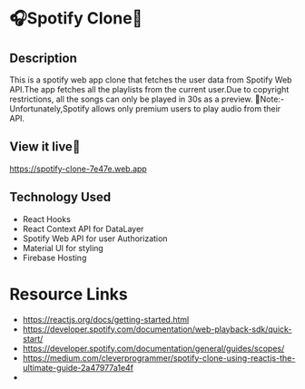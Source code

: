 #  🎧Spotify Clone🎵

## Description 
This is a spotify web app clone that fetches the user data from Spotify Web API.The app fetches all the playlists from the current user.Due to copyright restrictions, all the songs can only be played in 30s as a preview.
📌Note:-Unfortunately,Spotify allows only premium users to play audio from their API.

## View it live👀
https://spotify-clone-7e47e.web.app

## Technology Used
- React Hooks 
- React Context API for DataLayer
- Spotify Web API for user Authorization
- Material UI for styling 
- Firebase Hosting

# Resource Links
- https://reactjs.org/docs/getting-started.html
- https://developer.spotify.com/documentation/web-playback-sdk/quick-start/
- https://developer.spotify.com/documentation/general/guides/scopes/
- https://medium.com/cleverprogrammer/spotify-clone-using-reactjs-the-ultimate-guide-2a47977a1e4f
-
